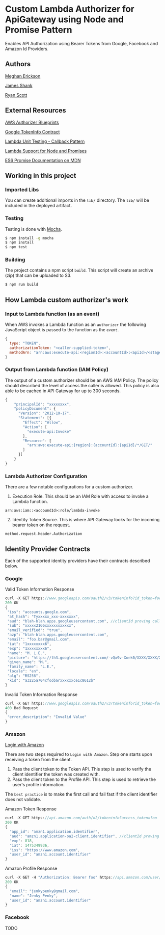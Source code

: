 # Custom Lambda Authorizer for ApiGateway using Node and Promise Pattern
Enables API Authorization using Bearer Tokens from Google, Facebook and Amazon Id Providers.

## Authors
[Meghan Erickson](https://www.linkedin.com/in/meghanerickson)

[James Shank](https://www.linkedin.com/in/james-shank)

[Ryan Scott](https://www.linkedin.com/in/ryanwscott)

## External Resources
[AWS Authorizer Blueprints](https://github.com/awslabs/aws-apigateway-lambda-authorizer-blueprints)

[Google TokenInfo Contract](https://developers.google.com/identity/sign-in/web/backend-auth#verify-the-integrity-of-the-id-token)

[Lambda Unit Testing - Callback Pattern](https://github.com/vandium-io/lambda-tester/blob/master/docs/main.md)

[Lambda Support for Node and Promises](https://blogs.aws.amazon.com/javascript/post/Tx3BZ2DC4XARUGG/Support-for-Promises-in-the-SDK)

[ES6 Promise Documentation on MDN](https://developer.mozilla.org/en-US/docs/Web/JavaScript/Reference/Global_Objects/Promise)

## Working in this project

### Imported Libs
You can create additional imports in the `lib/` directory. The `lib/` will be included in the deployed artifact.

### Testing
Testing is done with [Mocha](https://mochajs.org).

```bash
$ npm install -g mocha
$ npm install
$ npm test
```

### Building
The project contains a npm script `build`. This script will create an archive (zip) that can be uploaded to S3.

```bash
$ npm run build
```

## How Lambda custom authorizer's work

### Input to Lambda function (as an event)
When AWS invokes a Lambda function as an `authorizer` the following JavaScript object is passed to the function as the `event`.

```JavaScript
{
  type: "TOKEN",
  authorizationToken: "<caller-supplied-token>",
  methodArn: "arn:aws:execute-api:<regionId>:<accountId>:<apiId>/<stage>/<method>/<resourcePath>"
}
```

### Output from Lambda function (IAM Policy)
The output of a custom authorizer should be an AWS IAM Policy. The policy should described the level of access the caller is allowed.
This policy is also able to be cached in API Gateway for up to 300 seconds.

```JavaScript
{
    "principalId": "xxxxxxxx",
    "policyDocument": {
      "Version": "2012-10-17",
      "Statement": [{
        "Effect": "Allow",
        "Action": [
          "execute-api:Invoke"
        ],
        "Resource": [
          "arn:aws:execute-api:{region}:{accountId}:{apiId}/*/GET/"
        ]
      }]
    }
}
```

### Lambda Authorizer Configuration
There are a few notable configurations for a custom authorizer.

1. Execution Role. This should be an IAM Role with access to invoke a Lambda function.
```
arn:aws:iam::<accoundId>:role/lambda-invoke
```
2. Identity Token Source. This is where API Gateway looks for the incoming bearer token on the request.
```
method.request.header.Authorization
```

## Identity Provider Contracts
Each of the supported identity providers have their contracts described below.

### Google
Valid Token Information Response
```JavaScript
curl -X GET https://www.googleapis.com/oauth2/v3/tokeninfo?id_token=foo
200 OK
{
 "iss": "accounts.google.com",
 "at_hash": "Tyxxxxx_xxx-xxxxxxx",
 "aud": "blah-blah.apps.googleusercontent.com", //clientId proving call was made from our app
 "sub": "xxxxx2166xxxxxxxxxxxx",
 "email_verified": "true",
 "azp": "blah-blah.apps.googleusercontent.com",
 "email": "foo.bar@gmail.com",
 "iat": "1xxxxxxxx6",
 "exp": "1xxxxxxxx6",
 "name": "M. L.E.",
 "picture": "https://lh3.googleusercontent.com/-vQx9v-Xoek0/XXXX/XXXX/XXXX/s96-c/photo.jpg",
 "given_name": "M.",
 "family_name": "L.E.",
 "locale": "en",
 "alg": "RS256",
 "kid": "a3225a704cfoobarxxxxxxce1c8612b"
}
```

Invalid Token Information Response
```JavaScript
curl -X GET https://www.googleapis.com/oauth2/v3/tokeninfo?id_token=foo
400 Bad Request
{
 "error_description": "Invalid Value"
}
```

### Amazon
[Login with Amazon](https://login.amazon.com/website)

There are two steps required to `Login with Amazon`. Step one starts upon receiving a token from the client.

1. Pass the client token to the Token API. This step is used to verify the client identifier the token was created with.
2. Pass the client token to the Profile API. This step is used to retrieve the user's profile information.

The `best practice` is to make the first call and fail fast if the client identifier does not validate.

Amazon Token Response
```JavaScript
curl -X GET https://api.amazon.com/auth/o2/tokeninfo?access_token=foo
200 OK
{
  "app_id": "amzn1.application.identifier",
  "aud": "amzn1.application-oa2-client.identifier", //clientId proving call was made from our app
  "exp": 818,
  "iat": 1475349936,
  "iss": "https://www.amazon.com",
  "user_id": "amzn1.account.identifier"
}
```

Amazon Profile Response
```JavaScript
curl -X GET -H "Authorization: Bearer foo" https://api.amazon.com/user/profile
200 OK
{
  "email": "jenkypenky@gmail.com",
  "name": "Jenky Penky",
  "user_id": "amzn1.account.identifier"
}
```

### Facebook
TODO
